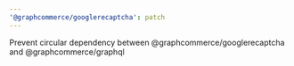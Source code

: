 ```yaml
---
'@graphcommerce/googlerecaptcha': patch
---
```


Prevent circular dependency between @graphcommerce/googlerecaptcha and @graphcommerce/graphql

